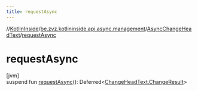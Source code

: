 ```yaml
---
title: requestAsync
---
```

//[KotlinInside](../../../index.html)/[be.zvz.kotlininside.api.async.management](../index.html)/[AsyncChangeHeadText](index.html)/[requestAsync](request-async.html)



# requestAsync



[jvm]\
suspend fun [requestAsync](request-async.html)(): Deferred&lt;[ChangeHeadText.ChangeResult](../../be.zvz.kotlininside.api.management/-change-head-text/-change-result/index.html)&gt;




